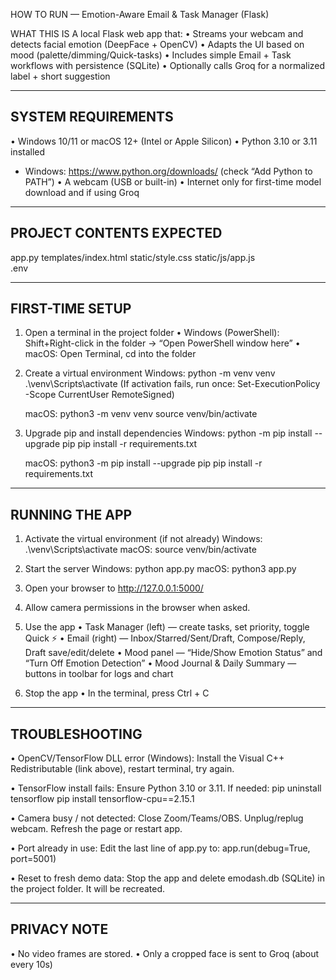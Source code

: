 HOW TO RUN — Emotion-Aware Email & Task Manager (Flask)

WHAT THIS IS
A local Flask web app that:
• Streams your webcam and detects facial emotion (DeepFace + OpenCV)
• Adapts the UI based on mood (palette/dimming/Quick-tasks)
• Includes simple Email + Task workflows with persistence (SQLite)
• Optionally calls Groq for a normalized label + short suggestion

--------------------------------
SYSTEM REQUIREMENTS
--------------------------------
• Windows 10/11 or macOS 12+ (Intel or Apple Silicon)
• Python 3.10 or 3.11 installed
  - Windows: https://www.python.org/downloads/  (check “Add Python to PATH”)
• A webcam (USB or built-in)
• Internet only for first-time model download and if using Groq


--------------------------------
PROJECT CONTENTS EXPECTED
--------------------------------
app.py
templates/index.html
static/style.css
static/js/app.js   
.env               

--------------------------------
FIRST-TIME SETUP
--------------------------------
1) Open a terminal in the project folder
   • Windows (PowerShell): Shift+Right-click in the folder → “Open PowerShell window here”
   • macOS: Open Terminal, cd into the folder

2) Create a virtual environment
   Windows:
     python -m venv venv
     .\venv\Scripts\activate
     (If activation fails, run once: Set-ExecutionPolicy -Scope CurrentUser RemoteSigned)

   macOS:
     python3 -m venv venv
     source venv/bin/activate

3) Upgrade pip and install dependencies
   Windows:
     python -m pip install --upgrade pip
     pip install -r requirements.txt

   macOS:
     python3 -m pip install --upgrade pip
     pip install -r requirements.txt


--------------------------------
RUNNING THE APP
--------------------------------
1) Activate the virtual environment (if not already)
   Windows: .\venv\Scripts\activate
   macOS:   source venv/bin/activate

2) Start the server
   Windows: python app.py
   macOS:   python3 app.py

3) Open your browser to
   http://127.0.0.1:5000/

4) Allow camera permissions in the browser when asked.

5) Use the app
   • Task Manager (left) — create tasks, set priority, toggle Quick ⚡
   • Email (right) — Inbox/Starred/Sent/Draft, Compose/Reply, Draft save/edit/delete
   • Mood panel — “Hide/Show Emotion Status” and “Turn Off Emotion Detection”
   • Mood Journal & Daily Summary — buttons in toolbar for logs and chart

6) Stop the app
   • In the terminal, press Ctrl + C

--------------------------------
TROUBLESHOOTING
--------------------------------
• OpenCV/TensorFlow DLL error (Windows):
  Install the Visual C++ Redistributable (link above), restart terminal, try again.

• TensorFlow install fails:
  Ensure Python 3.10 or 3.11. If needed:
    pip uninstall tensorflow
    pip install tensorflow-cpu==2.15.1

• Camera busy / not detected:
  Close Zoom/Teams/OBS. Unplug/replug webcam. Refresh the page or restart app.

• Port already in use:
  Edit the last line of app.py to:  app.run(debug=True, port=5001)

• Reset to fresh demo data:
  Stop the app and delete emodash.db (SQLite) in the project folder. It will be recreated.



--------------------------------
PRIVACY NOTE
--------------------------------
• No video frames are stored.
• Only a cropped face is sent to Groq (about every 10s) 


